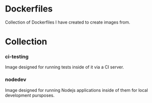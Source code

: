 # Dockerfiles

Collection of Dockerfiles I have created to create images from. 

# Collection

### ci-testing

Image designed for running tests inside of it via a CI server. 

### nodedev

Image designed for running Nodejs applications inside of them for local development pursposes.
